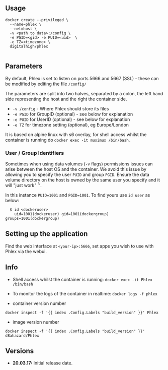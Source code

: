 
## Usage

```
docker create --privileged \
  --name=phlex \
  --net=host \
  -v <path to data>:/config \
  -e PGID=<gid> -e PUID=<uid>  \
  -e TZ=<timezone> \
  digitalhigh/phlex
  
```

## Parameters

By default, Phlex is set to listen on ports 5666 and 5667 (SSL) - these can be modified by editing the file `/config/`

The parameters are split into two halves, separated by a colon, the left hand side representing the host and the right the container side. 


* `-v /config` - Where Phlex should store its files
* `-e PGID` for GroupID (optional) - see below for explanation
* `-e PUID` for UserID (optional) - see below for explanation
* `-e TZ` for timezone setting (optional), eg Europe/London

It is based on alpine linux with s6 overlay, for shell access whilst the container is running do `docker exec -it muximux /bin/bash`.

### User / Group Identifiers

Sometimes when using data volumes (`-v` flags) permissions issues can arise between the host OS and the container. We avoid this issue by allowing you to specify the user `PUID` and group `PGID`. Ensure the data volume directory on the host is owned by the same user you specify and it will "just work" ™.

In this instance `PUID=1001` and `PGID=1001`. To find yours use `id user` as below:

```
  $ id <dockeruser>
    uid=1001(dockeruser) gid=1001(dockergroup) groups=1001(dockergroup)
```

## Setting up the application

Find the web interface at `<your-ip>:5666`, set apps you wish to use with Phlex via the webui.


## Info

* Shell access whilst the container is running: `docker exec -it Phlex /bin/bash`
* To monitor the logs of the container in realtime: `docker logs -f phlex`

* container version number 

`docker inspect -f '{{ index .Config.Labels "build_version" }}' Phlex`

* image version number

`docker inspect -f '{{ index .Config.Labels "build_version" }}' d8ahazard/Phlex`

## Versions

+ **20.03.17:** Initial release date.
